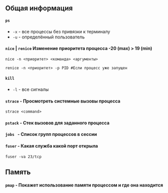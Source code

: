 ## Общая информация

#### ```ps```
 - ```-x``` - все процессы без привязки к терминалу
 - ```-u``` - определённый пользователь

#### ```nice``` | ```renice``` Изменение приоритета процесса -20 (max) > 19 (min)
```
nice -n <приоритет> <команда> <аргументы>

renice -n <приоритет> -р PID #Если процесс уже запущен
```

#### ```kill```
 - ```-l``` - все сигналы

#### ```strace``` - Просмотреть системные вызовы процесса
```
strace <command>
```

#### ```pstack``` - Стек вызовов для заданного процесса

#### ```jobs ``` - Список групп процессов в сессии

#### ```fuser``` - Какая служба какой порт открыла
```
fuser -va 23/tcp
```

## Память

#### ```pmap``` - Покажет использование памяти процессом и где она находится

